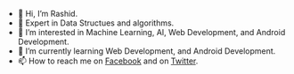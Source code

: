 - 👋 Hi, I’m Rashid.
- 👋 Expert in Data Structues and algorithms.
- 👀 I’m interested in Machine Learning, AI, Web Development, and Android Development.
- 🌱 I’m currently learning Web Development, and Android Development.
- 📫 How to reach me on [Facebook](https://www.facebook.com/profile.php?id=100008638000541) and on [Twitter](https://twitter.com/MalikRa50065964).

<!---
rashid5925/rashid5925 is a ✨ special ✨ repository because its `README.md` (this file) appears on your GitHub profile.
You can click the Preview link to take a look at your changes.
--->
